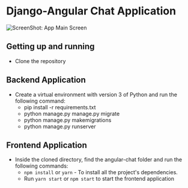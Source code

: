 # Django-Angular Chat Application

![ScreenShot: App Main Screen](https://github.com/davidgg090/chat/blob/master/angular-chat/src/assets/cha-view.png)



## Getting up and running

- Clone the repository

## Backend Application
- Create a virtual environment with version 3 of Python and run the following command:
    - pip install -r requirements.txt
    - python manage.py manage.py migrate
    - python manage.py makemigrations
    - python manage.py runserver

## Frontend Application
- Inside the cloned directory, find the angular-chat folder and run the following commands:
  - `npm install` or `yarn` - To install all the project's dependencies.
  - Run `yarn start` or `npm start` to start the frontend application

